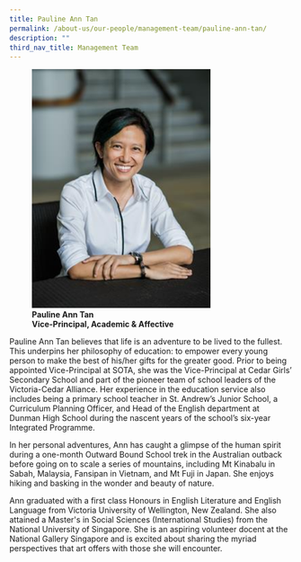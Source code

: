 ```yaml
---
title: Pauline Ann Tan
permalink: /about-us/our-people/management-team/pauline-ann-tan/
description: ""
third_nav_title: Management Team
---
```

<figure>
<img style="width:75%" src="/images/pauline-ann-tanecfa9752fed369fba7eaff0000314707.jpg">
<figcaption><strong>Pauline Ann Tan<br>
Vice-Principal, Academic &amp; Affective</strong> </figcaption>
</figure>

Pauline Ann Tan believes that life is an adventure to be lived to the fullest. This underpins her philosophy of education: to empower every young person to make the best of his/her gifts for the greater good. Prior to being appointed Vice-Principal at SOTA, she was the Vice-Principal at Cedar Girls’ Secondary School and part of the pioneer team of school leaders of the Victoria-Cedar Alliance. Her experience in the education service also includes being a primary school teacher in St. Andrew’s Junior School, a Curriculum Planning Officer, and Head of the English department at Dunman High School during the nascent years of the school’s six-year Integrated Programme.

  

In her personal adventures, Ann has caught a glimpse of the human spirit during a one-month Outward Bound School trek in the Australian outback before going on to scale a series of mountains, including Mt Kinabalu in Sabah, Malaysia, Fansipan in Vietnam, and Mt Fuji in Japan. She enjoys hiking and basking in the wonder and beauty of nature.

  

Ann graduated with a first class Honours in English Literature and English Language from Victoria University of Wellington, New Zealand. She also attained a Master's in Social Sciences (International Studies) from the National University of Singapore. She is an aspiring volunteer docent at the National Gallery Singapore and is excited about sharing the myriad perspectives that art offers with those she will encounter.